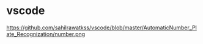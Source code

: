 # vscode

https://github.com/sahilrawatkss/vscode/blob/master/AutomaticNumber_Plate_Recognization/number.png
